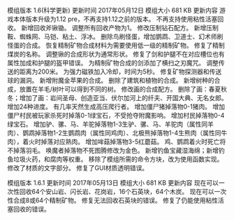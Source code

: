 模组版本 1.6(科学更新)
更新时间 2017年05月12日
模组大小 681 KB
更新内容
游戏本体版本升级为1.12 pre，不再支持1.12之前的版本。
不再支持使用粘性活塞回收。
新增回收斧锹锄。
调整所有回收产物为1。
修改压制钻石配方。
新增压制鞍、蜘蛛网、马铠、粘土、浮冰。
删除鸟刷怪蛋，增加鹦鹉、卫道士、幻术师刷怪蛋的合成。
恢复精制矿物合成材料为需要使用低一级的精制矿物。
修复了精制煤炭的名称。
调整锹的合成形状为通常形状。
修复了剑和护腿不在对应槽位也有属性加成和护腿的盔甲错误。
为精制矿物合成的剑添加了横扫之刃魔咒。
调整传送的距离为200米。
为强力磁铁加入冷却，时间为5秒。
修复矿物探测器和传送球的漏洞。
新增附魔金苹果的合成。
删除了建筑和植物的合成。
新增树种的合成，放置在羊毛/树叶可以得到不同的树。
修改画的合成配方。
删除了画：春夏秋冬；增加了画：岩间圣母、创造亚当、伏尔加河上的纤夫、开国大典、无名女郎。
增加24种进度。
有几率天然生成高压爬行者。
增加僵尸猪掉落物0-1猪肉。
增加僵尸村民被玩家杀死时掉落0-1绿宝石，不受抢夺附魔影响。
增加村民掉落物0-4绿宝石。
增加驴、骡、马、羊驼掉落物1-3生驴、骡、马、羊驼肉（属性同羊肉）、鹦鹉掉落物1-2生鹦鹉肉（属性同鸡肉）、北极熊掉落物1-4生熊肉（属性同牛肉），着火时掉落对应熟肉。
增加哞菇掉落物3-5红蘑菇。
鸡、鹦鹉着火时死亡将不掉落羽毛。
唤魔者掉落物不死图腾修改为金色。
新增钓鱼宝藏湿海绵；新增钓鱼垃圾火药，和腐肉等权重。
移除了模组所需的命令方块，改为使用函数实现。
修改了材质的文字部分。
修复了GUI材质透明错误。

模组版本 1.6.1
更新时间 2017年05月13日
模组大小 681 KB
更新内容
现在可以一次性回收64个安山岩、闪长岩、花岗岩，16个石英块，64个木炭。
现在可以一次性合成8或64个精制矿物。
修复无法回收石英块的错误。
修复了仍能使用粘性活塞回收的错误。